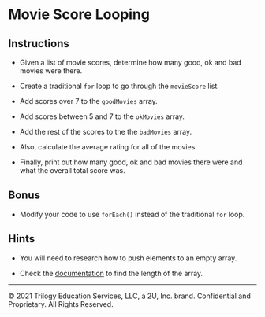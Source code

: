 # Movie Score Looping

## Instructions

* Given a list of movie scores, determine how many good, ok and bad movies were there.

* Create a traditional `for` loop to go through the `movieScore` list.

* Add scores over 7 to the `goodMovies` array.

* Add scores between 5 and 7 to the `okMovies` array.

* Add the rest of the scores to the the `badMovies` array.

* Also, calculate the average rating for all of the movies.

* Finally, print out how many good, ok and bad movies there were and what the overall total score was.

## Bonus

* Modify your code to use `forEach()` instead of the traditional `for` loop.

## Hints

* You will need to research how to push elements to an empty array.

* Check the [documentation](https://www.w3schools.com/jsref/jsref_length_array.asp) to find the length of the array.

---

© 2021 Trilogy Education Services, LLC, a 2U, Inc. brand.  Confidential and Proprietary.  All Rights Reserved.